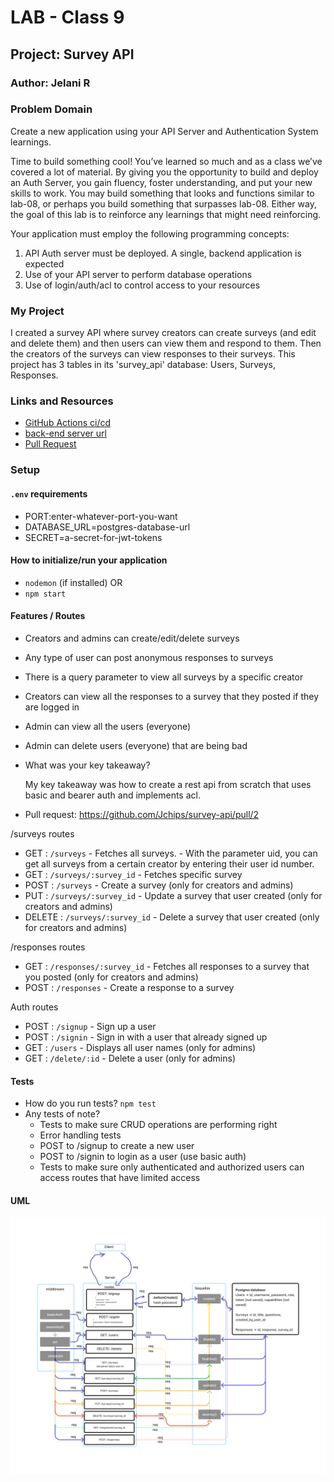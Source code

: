 # LAB - Class 9

## Project: Survey API

### Author: Jelani R

### Problem Domain  

Create a new application using your API Server and Authentication System learnings.

Time to build something cool! You’ve learned so much and as a class we’ve covered a lot of
material. By giving you the opportunity to build and deploy an Auth Server, you gain fluency,
foster understanding, and put your new skills to work. You may build something that looks and
functions similar to lab-08, or perhaps you build something that surpasses lab-08. Either way,
the goal of this lab is to reinforce any learnings that might need reinforcing.

Your application must employ the following programming concepts:

1. API Auth server must be deployed. A single, backend application is expected
2. Use of your API server to perform database operations
3. Use of login/auth/acl to control access to your resources

### My Project

I created a survey API where survey creators can create surveys (and edit and delete them) and
then users can view them and respond to them. Then the creators of the surveys can view responses
to their surveys. This project has 3 tables in its 'survey_api' database: Users, Surveys, Responses.

### Links and Resources

- [GitHub Actions ci/cd](https://github.com/Jchips/survey-api/actions)
- [back-end server url](https://survey-api-dev.onrender.com)
- [Pull Request](https://github.com/Jchips/survey-api/pull/2)

### Setup

#### `.env` requirements

- PORT:enter-whatever-port-you-want
- DATABASE_URL=postgres-database-url
- SECRET=a-secret-for-jwt-tokens

#### How to initialize/run your application

- `nodemon` (if installed) OR
- `npm start`

#### Features / Routes

- Creators and admins can create/edit/delete surveys
- Any type of user can post anonymous responses to surveys
- There is a query parameter to view all surveys by a specific creator
- Creators can view all the responses to a survey that they posted if they are logged in
- Admin can view all the users (everyone)
- Admin can delete users (everyone) that are being bad

- What was your key takeaway?

    My key takeaway was how to create a rest api from scratch that uses basic and bearer auth and implements acl.

- Pull request: <https://github.com/Jchips/survey-api/pull/2>

/surveys routes

- GET : `/surveys` - Fetches all surveys.
      - With the parameter uid, you can get all surveys from a certain creator by entering their user id number.
- GET : `/surveys/:survey_id` - Fetches specific survey
- POST : `/surveys` - Create a survey (only for creators and admins)
- PUT : `/surveys/:survey_id` - Update a survey that user created (only for creators and admins)
- DELETE : `/surveys/:survey_id` - Delete a survey that user created (only for creators and admins)

/responses routes

- GET : `/responses/:survey_id` - Fetches all responses to a survey that you posted (only for creators and admins)
- POST : `/responses` - Create a response to a survey

Auth routes

- POST : `/signup` - Sign up a user
- POST : `/signin` - Sign in with a user that already signed up
- GET : `/users` - Displays all user names (only for admins)
- GET : `/delete/:id` - Delete a user (only for admins)

#### Tests

- How do you run tests?
`npm test`
- Any tests of note?
  - Tests to make sure CRUD operations are performing right
  - Error handling tests
  - POST to /signup to create a new user
  - POST to /signin to login as a user (use basic auth)
  - Tests to make sure only authenticated and authorized users can access routes that have limited access

#### UML

![Lab 8 UML](./src/assets/lab-9-uml.png)
